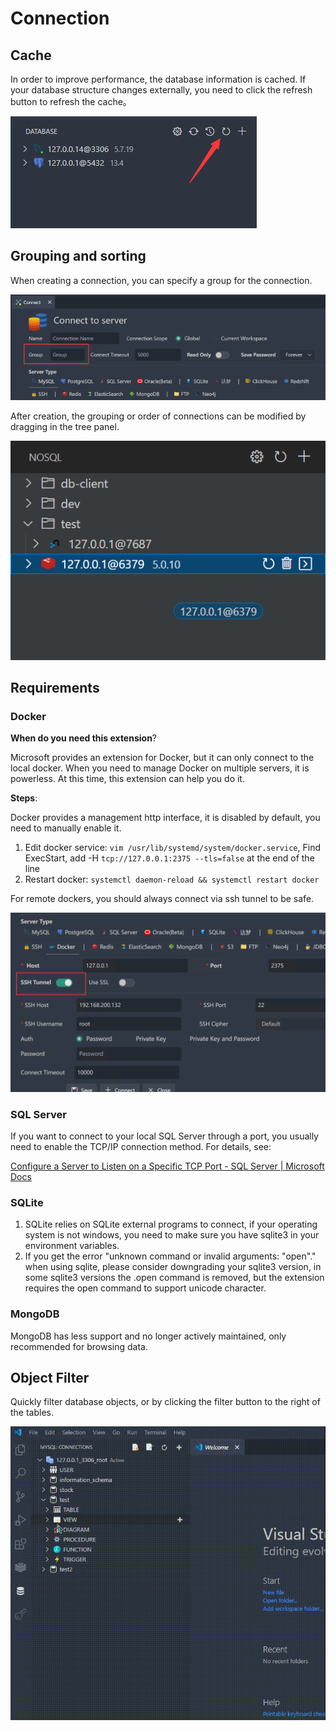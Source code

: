 # Connection

## Cache

In order to improve performance, the database information is cached. If your database structure changes externally, you need to click the refresh button to refresh the cache。

![img](images/1638342622208.png)

## Grouping and sorting

When creating a connection, you can specify a group for the connection.

![](image/connection/1653135860898.png)

After creation, the grouping or order of connections can be modified by dragging in the tree panel.

![](image/connection/1653136074794.png)

## Requirements

### Docker

**When do you need this extension**?

Microsoft provides an extension for Docker, but it can only connect to the local docker. When you need to manage Docker on multiple servers, it is powerless. At this time, this extension can help you do it.

**Steps**:

Docker provides a management http interface, it is disabled by default, you need to manually enable it.

1. Edit docker service: `vim /usr/lib/systemd/system/docker.service`, Find ExecStart, add -H `tcp://127.0.0.1:2375 --tls=false` at the end of the line
2. Restart docker: `systemctl daemon-reload && systemctl restart docker`

For remote dockers, you should always connect via ssh tunnel to be safe.

![1657606532705](image/connection/1657606532705.png)

### SQL Server

If you want to connect to your local SQL Server through a port, you usually need to enable the TCP/IP connection method. For details, see:

[Configure a Server to Listen on a Specific TCP Port - SQL Server | Microsoft Docs](https://docs.microsoft.com/en-us/sql/database-engine/configure-windows/configure-a-server-to-listen-on-a-specific-tcp-port?view=sql-server-ver15#SSMSProcedure)

### SQLite

1. SQLite relies on SQLite external programs to connect, if your operating system is not windows, you need to make sure you have sqlite3 in your environment variables.
2. If you get the error "unknown command or invalid arguments: "open"." when using sqlite, please consider downgrading your sqlite3 version, in some sqlite3 versions the .open command is removed, but the extension requires the open command to support unicode character.

### MongoDB

MongoDB has less support and no longer actively maintained, only recommended for browsing data.

## Object Filter

Quickly filter database objects, or by clicking the filter button to the right of the tables.

![filter](images/filter.gif)
